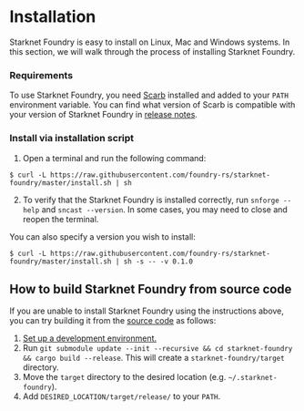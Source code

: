 # Installation

Starknet Foundry is easy to install on Linux, Mac and Windows systems. In this section, we will walk through the process of installing Starknet Foundry.

### Requirements

To use Starknet Foundry, you need [Scarb](https://docs.swmansion.com/scarb/docs/install) installed and added to your `PATH` environment variable.
You can find what version of Scarb is compatible with your version of Starknet Foundry in [release notes](https://github.com/foundry-rs/starknet-foundry/releases).

### Install via installation script

1. Open a terminal and run the following command:

```shell
$ curl -L https://raw.githubusercontent.com/foundry-rs/starknet-foundry/master/install.sh | sh
```

2. To verify that the Starknet Foundry is installed correctly, run `snforge --help` and `sncast --version`.
   In some cases, you may need to close and reopen the terminal.

You can also specify a version you wish to install:

```shell
$ curl -L https://raw.githubusercontent.com/foundry-rs/starknet-foundry/master/install.sh | sh -s -- -v 0.1.0
```

## How to build Starknet Foundry from source code

If you are unable to install Starknet Foundry using the instructions above, you can try building it from the [source code](https://github.com/foundry-rs/starknet-foundry) as follows:

1. [Set up a development environment.](https://github.com/software-mansion/protostar#setting-up-environment)
2. Run `git submodule update --init --recursive && cd starknet-foundry && cargo build --release`. This will create a `starknet-foundry/target` directory.
3. Move the `target` directory to the desired location (e.g. `~/.starknet-foundry`).
4. Add `DESIRED_LOCATION/target/release/` to your `PATH`.
